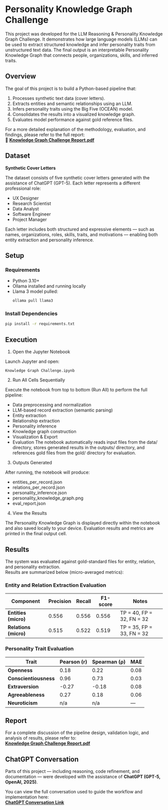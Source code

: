 # Personality Knowledge Graph Challenge
This project was developed for the LLM Reasoning & Personality Knowledge Graph Challenge. It demonstrates how large language models (LLMs) can be used to extract structured knowledge and infer personality traits from unstructured text data. The final output is an interpretable Personality Knowledge Graph that connects people, organizations, skills, and inferred traits.

## Overview
The goal of this project is to build a Python-based pipeline that:

1. Processes synthetic text data (cover letters).
2. Extracts entities and semantic relationships using an LLM.
3. Infers personality traits using the Big Five (OCEAN) model.
4. Consolidates the results into a visualized knowledge graph.
5. Evaluates model performance against gold reference files.

For a more detailed explanation of the methodology, evaluation, and findings, please refer to the full report:  
📄 **[Knowledge Graph Challenge Report.pdf](Knowledge%20Graph%20Challenge%20Report.pdf)**

## Dataset
**Synthetic Cover Letters**

The dataset consists of five synthetic cover letters generated with the assistance of ChatGPT (GPT-5).
Each letter represents a different professional role:

- UX Designer
- Research Scientist
- Data Analyst
- Software Engineer
- Project Manager
  
Each letter includes both structured and expressive elements — such as names, organizations, roles, skills, traits, and motivations — enabling both entity extraction and personality inference.

## Setup
### Requirements
- Python 3.10+
- Ollama installed and running locally
- Llama 3 model pulled:
  ```bash
  ollama pull llama3
  ```
### Install Dependencies
```bash
pip install -r requirements.txt
```

## Execution
1. Open the Jupyter Notebook
   
Launch Jupyter and open:
```
Knowledge Graph Challenge.ipynb
```
2. Run All Cells Sequentially

Execute the notebook from top to bottom (Run All) to perform the full pipeline:
- Data preprocessing and normalization
- LLM-based record extraction (semantic parsing)
- Entity extraction
- Relationship extraction
- Personality inference
- Knowledge graph construction
- Visualization & Export
- Evaluation
The notebook automatically reads input files from the data/ directory, stores generated results in the outputs/ directory, and references gold files from the gold/ directory for evaluation.

3. Outputs Generated
   
After running, the notebook will produce:
- entities_per_record.json
- relations_per_record.json
- personality_inference.json
- personality_knowledge_graph.png
- eval_report.json

4. View the Results
   
The Personality Knowledge Graph is displayed directly within the notebook and also saved locally to your device.
Evaluation results and metrics are printed in the final output cell.

## Results
The system was evaluated against gold-standard files for entity, relation, and personality extraction.  
Results are summarized below (micro-averaged metrics):

### Entity and Relation Extraction Evaluation
| Component | Precision | Recall | F1-score | Notes |
|------------|------------|---------|-----------|--------|
| **Entities (micro)** | 0.556 | 0.556 | 0.556 | TP = 40, FP = 32, FN = 32 |
| **Relations (micro)** | 0.515 | 0.522 | 0.519 | TP = 35, FP = 33, FN = 32 |

### Personality Trait Evaluation
| Trait | Pearson (r) | Spearman (ρ) | MAE |
|-------|--------------|---------------|------|
| **Openness** | 0.18 | 0.22 | 0.08 |
| **Conscientiousness** | 0.96 | 0.73 | 0.03 |
| **Extraversion** | -0.27 | -0.18 | 0.08 |
| **Agreeableness** | 0.27 | 0.18 | 0.06 |
| **Neuroticism** | n/a | n/a | — |

## Report
For a complete discussion of the pipeline design, validation logic, and analysis of results, please refer to:  
**[Knowledge Graph Challenge Report.pdf](Knowledge%20Graph%20Challenge%20Report.pdf)**

## ChatGPT Conversation
Parts of this project — including reasoning, code refinement, and documentation — were developed with the assistance of **ChatGPT (GPT-5, OpenAI, 2025)**.

You can view the full conversation used to guide the workflow and implementation here:  
**[ChatGPT Conversation Link](https://chatgpt.com/share/68fb48fe-df70-8005-9ce4-c4c8560ee15f)**
